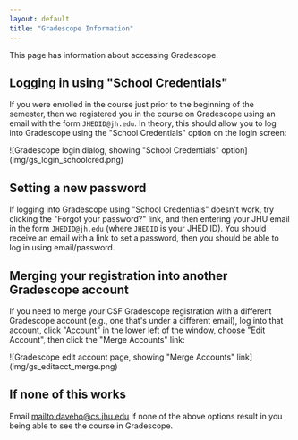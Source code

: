 ```yaml
---
layout: default
title: "Gradescope Information"
---
```


This page has information about accessing Gradescope.

## Logging in using "School Credentials"

If you were enrolled in the course just prior to the beginning of the
semester, then we registered you in the course on Gradescope using
an email with the form `JHEDID@jh.edu`. In theory, this should allow
you to log into Gradescope using the "School Credentials" option
on the login screen:

<div class='content-image' markdown='1'>
![Gradescope login dialog, showing "School Credentials" option](img/gs_login_schoolcred.png)
</div>

## Setting a new password

If logging into Gradescope using "School Credentials" doesn't work,
try clicking the "Forgot your password?" link, and then
entering your JHU email in the form `JHEDID@jh.edu` (where
`JHEDID` is your JHED ID). You should receive an email with a link
to set a password, then you should be able to log in using email/password.

## Merging your registration into another Gradescope account

If you need to merge your CSF Gradescope registration with a different
Gradescope account (e.g., one that's under a different email), log into
that account, click "Account" in the lower left of the window, choose
"Edit Account", then click the "Merge Accounts" link:

<div class='content-image' markdown='1'>
![Gradescope edit account page, showing "Merge Accounts" link](img/gs_editacct_merge.png)
</div>

## If none of this works

Email <mailto:daveho@cs.jhu.edu> if none of the above options result in you
being able to see the course in Gradescope.
